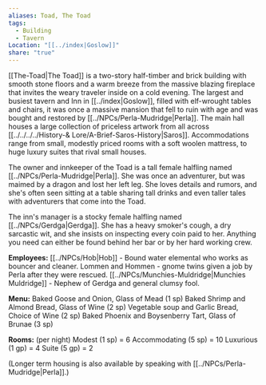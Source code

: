 ```yaml
---
aliases: Toad, The Toad
tags:
  - Building
  - Tavern
Location: "[[../index|Goslow]]"
share: "true"
---
```


[[The-Toad|The Toad]] is a two-story half-timber and brick building with smooth stone floors and a warm breeze from the massive blazing fireplace that invites the weary traveler inside on a cold evening. The largest and busiest tavern and Inn in [[../index|Goslow]], filled with elf-wrought tables and chairs, it was once a massive mansion that fell to ruin with age and was bought and restored by [[../NPCs/Perla-Mudridge|Perla]]. The main hall houses a large collection of priceless artwork from all across [[../../../../History-& Lore/A-Brief-Saros-History|Saros]]. Accommodations range from small, modestly priced rooms with a soft woolen mattress, to huge luxury suites that rival small houses.

The owner and innkeeper of the Toad is a tall female halfling named [[../NPCs/Perla-Mudridge|Perla]]. She was once an adventurer, but was maimed by a dragon and lost her left leg. She loves details and rumors, and she's often seen sitting at a table sharing tall drinks and even taller tales with adventurers that come into the Toad.

The inn's manager is a stocky female halfling named [[../NPCs/Gerdga|Gerdga]]. She has a heavy smoker's cough, a dry sarcastic wit, and she insists on inspecting every coin paid to her. Anything you need can either be found behind her bar or by her hard working crew. 

**Employees:**
[[../NPCs/Hob|Hob]] - Bound water elemental who works as bouncer and cleaner.
Lommen and Hommen - gnome twins given a job by Perla after they were rescued.
[[../NPCs/Munchies-Muldridge|Munchies Muldridge]] - Nephew of Gerdga and general clumsy fool.

**Menu:**
Baked Goose and Onion, Glass of Mead (1 sp)
Baked Shrimp and Almond Bread, Glass of Wine (2 sp)
Vegetable soup and Garlic Bread, Choice of Wine (2 sp)
Baked Phoenix and Boysenberry Tart, Glass of Brunae (3 sp)

**Rooms:** (per night)
Modest (1 sp) = 6
Accommodating (5 sp) = 10
Luxurious (1 gp) = 4
Suite (5 gp) = 2

(Longer term housing is also available by speaking with [[../NPCs/Perla-Mudridge|Perla]].)
